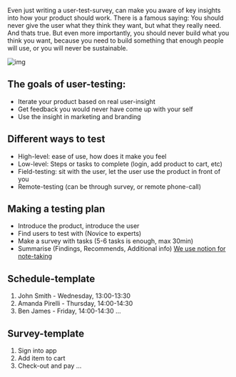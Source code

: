Even just writing a user-test-survey, can make you aware of key insights into how your product should work. <!--more-->There is a famous saying: You should never give the user what they think they want, but what they really need. And thats true. But even more importantly, you should never build what you think you want, because you need to build something that enough people will use, or you will never be sustainable.

<img alt="img" src="/assets/images/blog/helloworld.png" onload="this.width*=0.5">

## The goals of user-testing:
- Iterate your product based on real user-insight
- Get feedback you would never have come up with your self
- Use the insight in marketing and branding

## Different ways to test
- High-level: ease of use, how does it make you feel
- Low-level: Steps or tasks to complete (login, add product to cart, etc)
- Field-testing: sit with the user, let the user use the product in front of you
- Remote-testing (can be through survey, or remote phone-call)

## Making a testing plan
- Introduce the product, introduce the user
- Find users to test with (Novice to experts)
- Make a survey with tasks (5-6 tasks is enough, max 30min)
- Summarise (Findings, Recommends, Additional info) [We use notion for note-taking](https://notion.so)  

## Schedule-template
1. John Smith - Wednesday, 13:00-13:30
2. Amanda Pirelli - Thursday, 14:00-14:30
3. Ben James - Friday, 14:00-14:30
...

## Survey-template
1. Sign into app
2. Add item to cart
3. Check-out and pay
...
